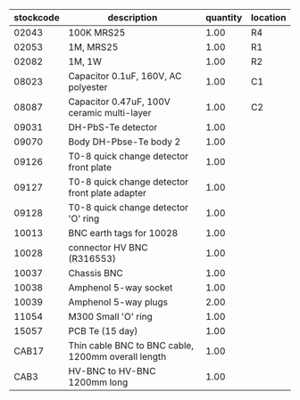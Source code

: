 |stockcode|description|quantity|location|
|---------|-----------|--------|--------|
|02043|100K MRS25|1.00|R4|
|02053|1M, MRS25|1.00|R1|
|02082|1M, 1W|1.00|R2|
|08023|Capacitor 0.1uF, 160V, AC polyester|1.00|C1|
|08087|Capacitor 0.47uF, 100V ceramic multi-layer|1.00|C2|
|09031|DH-PbS-Te detector|1.00||
|09070|Body DH-Pbse-Te body 2|1.00||
|09126|T0-8 quick change detector front plate|1.00||
|09127|T0-8 quick change detector front plate adapter|1.00||
|09128|T0-8 quick change detector 'O' ring|1.00||
|10013|BNC earth tags for 10028|1.00||
|10028|connector HV BNC (R316553)|1.00||
|10037|Chassis BNC|1.00||
|10038|Amphenol  5-way socket|1.00||
|10039|Amphenol 5-way plugs|2.00||
|11054|M300 Small 'O' ring|1.00||
|15057|PCB Te  (15 day)|1.00||
|CAB17|Thin cable BNC to BNC cable, 1200mm overall length|1.00||
|CAB3|HV-BNC to HV-BNC 1200mm long|1.00||
